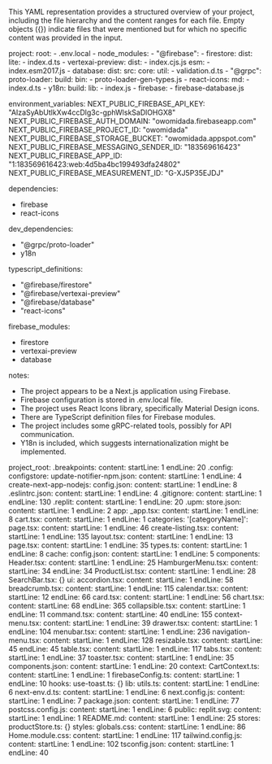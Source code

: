This YAML representation provides a structured overview of your project, including the file hierarchy and the content ranges for each file. Empty objects ({}) indicate files that were mentioned but for which no specific content was provided in the input.

project:
  root:
    - .env.local
    - node_modules:
        - "@firebase":
            - firestore:
                dist:
                  lite:
                    - index.d.ts
            - vertexai-preview:
                dist:
                  - index.cjs.js
                  esm:
                    - index.esm2017.js
            - database:
                dist:
                  src:
                    core:
                      util:
                        - validation.d.ts
        - "@grpc":
            proto-loader:
              build:
                bin:
                  - proto-loader-gen-types.js
        - react-icons:
            md:
              - index.d.ts
        - y18n:
            build:
              lib:
                - index.js
        - firebase:
            - firebase-database.js

environment_variables:
  NEXT_PUBLIC_FIREBASE_API_KEY: "AIzaSyAbUtlkXw4ccDlg3c-gphWlskSaDlOHGX8"
  NEXT_PUBLIC_FIREBASE_AUTH_DOMAIN: "owomidada.firebaseapp.com"
  NEXT_PUBLIC_FIREBASE_PROJECT_ID: "owomidada"
  NEXT_PUBLIC_FIREBASE_STORAGE_BUCKET: "owomidada.appspot.com"
  NEXT_PUBLIC_FIREBASE_MESSAGING_SENDER_ID: "183569616423"
  NEXT_PUBLIC_FIREBASE_APP_ID: "1:183569616423:web:4d5ba4bc199493dfa24802"
  NEXT_PUBLIC_FIREBASE_MEASUREMENT_ID: "G-XJ5P35EJDJ"

dependencies:
  - firebase
  - react-icons

dev_dependencies:
  - "@grpc/proto-loader"
  - y18n

typescript_definitions:
  - "@firebase/firestore"
  - "@firebase/vertexai-preview"
  - "@firebase/database"
  - "react-icons"

firebase_modules:
  - firestore
  - vertexai-preview
  - database

notes:
  - The project appears to be a Next.js application using Firebase.
  - Firebase configuration is stored in .env.local file.
  - The project uses React Icons library, specifically Material Design icons.
  - There are TypeScript definition files for Firebase modules.
  - The project includes some gRPC-related tools, possibly for API communication.
  - Y18n is included, which suggests internationalization might be implemented.

project_root:
  .breakpoints:
    content:
      startLine: 1
      endLine: 20
  .config:
    configstore:
      update-notifier-npm.json:
        content:
          startLine: 1
          endLine: 4
    create-next-app-nodejs:
      config.json:
        content:
          startLine: 1
          endLine: 8
  .eslintrc.json:
    content:
      startLine: 1
      endLine: 4
  .gitignore:
    content:
      startLine: 1
      endLine: 130
  .replit:
    content:
      startLine: 1
      endLine: 20
  .upm:
    store.json:
      content:
        startLine: 1
        endLine: 2
  app:
    _app.tsx:
      content:
        startLine: 1
        endLine: 8
    cart.tsx:
      content:
        startLine: 1
        endLine: 1
    categories:
      '[categoryName]':
        page.tsx:
          content:
            startLine: 1
            endLine: 46
    create-listing.tsx:
      content:
        startLine: 1
        endLine: 135
    layout.tsx:
      content:
        startLine: 1
        endLine: 13
    page.tsx:
      content:
        startLine: 1
        endLine: 35
    types.ts:
      content:
        startLine: 1
        endLine: 8
  cache:
    config.json:
      content:
        startLine: 1
        endLine: 5
  components:
    Header.tsx:
      content:
        startLine: 1
        endLine: 25
    HamburgerMenu.tsx:
      content:
        startLine: 34
        endLine: 34
    ProductList.tsx:
      content:
        startLine: 1
        endLine: 28
    SearchBar.tsx: {}
    ui:
      accordion.tsx:
        content:
          startLine: 1
          endLine: 58
      breadcrumb.tsx:
        content:
          startLine: 1
          endLine: 115
      calendar.tsx:
        content:
          startLine: 12
          endLine: 66
      card.tsx:
        content:
          startLine: 1
          endLine: 56
      chart.tsx:
        content:
          startLine: 68
          endLine: 365
      collapsible.tsx:
        content:
          startLine: 1
          endLine: 11
      command.tsx:
        content:
          startLine: 40
          endLine: 155
      context-menu.tsx:
        content:
          startLine: 1
          endLine: 39
      drawer.tsx:
        content:
          startLine: 1
          endLine: 104
      menubar.tsx:
        content:
          startLine: 1
          endLine: 236
      navigation-menu.tsx:
        content:
          startLine: 1
          endLine: 128
      resizable.tsx:
        content:
          startLine: 45
          endLine: 45
      table.tsx:
        content:
          startLine: 1
          endLine: 117
      tabs.tsx:
        content:
          startLine: 1
          endLine: 37
      toaster.tsx:
        content:
          startLine: 1
          endLine: 35
  components.json:
    content:
      startLine: 1
      endLine: 20
  context:
    CartContext.ts:
      content:
        startLine: 1
        endLine: 1
  firebaseConfig.ts:
    content:
      startLine: 1
      endLine: 10
  hooks:
    use-toast.ts: {}
  lib:
    utils.ts:
      content:
        startLine: 1
        endLine: 6
  next-env.d.ts:
    content:
      startLine: 1
      endLine: 6
  next.config.js:
    content:
      startLine: 1
      endLine: 7
  package.json:
    content:
      startLine: 1
      endLine: 77
  postcss.config.js:
    content:
      startLine: 1
      endLine: 6
  public:
    replit.svg:
      content:
        startLine: 1
        endLine: 1
  README.md:
    content:
      startLine: 1
      endLine: 25
  stores:
    productStore.ts: {}
  styles:
    globals.css:
      content:
        startLine: 1
        endLine: 86
    Home.module.css:
      content:
        startLine: 1
        endLine: 117
  tailwind.config.js:
    content:
      startLine: 1
      endLine: 102
  tsconfig.json:
    content:
      startLine: 1
      endLine: 40